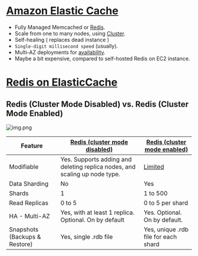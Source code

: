 
# [Amazon Elastic Cache](https://aws.amazon.com/elasticache/)
- Fully Managed Memcached or [Redis](../../1_HLDDesignComponents/5_Redis).
- Scale from one to many nodes, using [Cluster](../../1_HLDDesignComponents/0_SystemGlossaries/ServerCluster.md).
- Self-healing ( replaces dead instance )
- `Single-digit millisecond speed` (usually).
- Multi-AZ deployments for [availability](../../1_HLDDesignComponents/0_SystemGlossaries/HighAvailability.md).
- Maybe a bit expensive, compared to self-hosted Redis on EC2 instance.

# [Redis on ElasticCache](https://docs.aws.amazon.com/AmazonElastiCache/latest/red-ug/Replication.Redis-RedisCluster.html)

## Redis (Cluster Mode Disabled) vs. Redis (Cluster Mode Enabled)

![img.png](https://docs.aws.amazon.com/AmazonElastiCache/latest/red-ug/images/ElastiCache-Cluster-Redis.png)

| Feature                       | [Redis (cluster mode disabled)](../../1_HLDDesignComponents/5_Redis/RedisMasterSlaveReplication.md)     | [Redis (cluster mode enabled)](../../1_HLDDesignComponents/5_Redis/RedisCluster.md)                                          |
|-------------------------------|----------------------------------------------------------------------------|----------------------------------------------------------------------------------------------------------------|
| Modifiable                    | Yes. Supports adding and deleting replica nodes, and scaling up node type. | [Limited](https://docs.aws.amazon.com/AmazonElastiCache/latest/red-ug/scaling-redis-cluster-mode-enabled.html) |
| Data Sharding                 | No                                                                         | Yes                                                                                                            |
| Shards                        | 1                                                                          | 1 to 500                                                                                                       |
| Read Replicas                 | 0 to 5                                                                     | 0 to 5 per shard                                                                                               |
| HA - Multi-AZ                 | Yes, with at least 1 replica. Optional. On by default                      | Yes. Optional. On by default.                                                                                  |
| Snapshots (Backups & Restore) | Yes, single .rdb file                                                      | Yes, unique .rdb file for each shard                                                                           |

